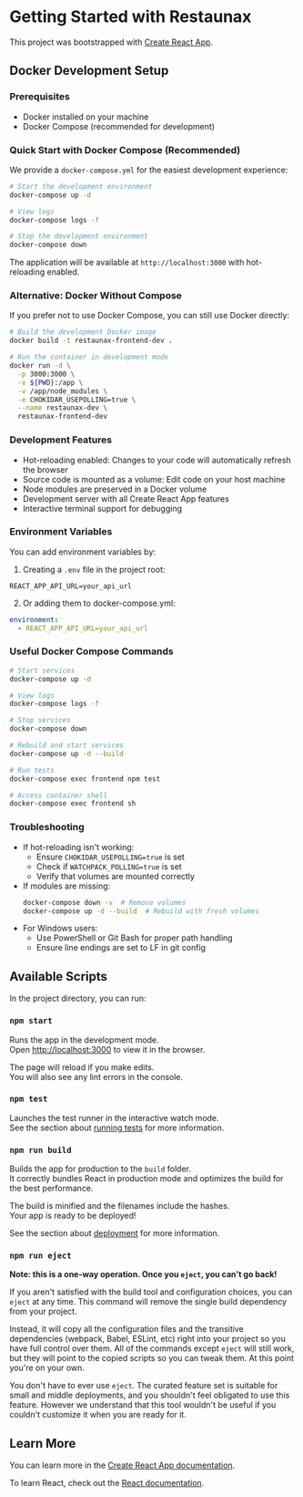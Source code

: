 # Getting Started with Restaunax

This project was bootstrapped with [Create React App](https://github.com/facebook/create-react-app).

## Docker Development Setup

### Prerequisites
- Docker installed on your machine
- Docker Compose (recommended for development)

### Quick Start with Docker Compose (Recommended)

We provide a `docker-compose.yml` for the easiest development experience:

```bash
# Start the development environment
docker-compose up -d

# View logs
docker-compose logs -f

# Stop the development environment
docker-compose down
```

The application will be available at `http://localhost:3000` with hot-reloading enabled.

### Alternative: Docker Without Compose

If you prefer not to use Docker Compose, you can still use Docker directly:

```bash
# Build the development Docker image
docker build -t restaunax-frontend-dev .

# Run the container in development mode
docker run -d \
  -p 3000:3000 \
  -v ${PWD}:/app \
  -v /app/node_modules \
  -e CHOKIDAR_USEPOLLING=true \
  --name restaunax-dev \
  restaunax-frontend-dev
```

### Development Features
- Hot-reloading enabled: Changes to your code will automatically refresh the browser
- Source code is mounted as a volume: Edit code on your host machine
- Node modules are preserved in a Docker volume
- Development server with all Create React App features
- Interactive terminal support for debugging

### Environment Variables
You can add environment variables by:

1. Creating a `.env` file in the project root:
```env
REACT_APP_API_URL=your_api_url
```

2. Or adding them to docker-compose.yml:
```yaml
environment:
  - REACT_APP_API_URL=your_api_url
```

### Useful Docker Compose Commands

```bash
# Start services
docker-compose up -d

# View logs
docker-compose logs -f

# Stop services
docker-compose down

# Rebuild and start services
docker-compose up -d --build

# Run tests
docker-compose exec frontend npm test

# Access container shell
docker-compose exec frontend sh
```

### Troubleshooting
- If hot-reloading isn't working:
  - Ensure `CHOKIDAR_USEPOLLING=true` is set
  - Check if `WATCHPACK_POLLING=true` is set
  - Verify that volumes are mounted correctly
- If modules are missing:
  ```bash
  docker-compose down -v  # Remove volumes
  docker-compose up -d --build  # Rebuild with fresh volumes
  ```
- For Windows users:
  - Use PowerShell or Git Bash for proper path handling
  - Ensure line endings are set to LF in git config

## Available Scripts

In the project directory, you can run:

### `npm start`

Runs the app in the development mode.\
Open [http://localhost:3000](http://localhost:3000) to view it in the browser.

The page will reload if you make edits.\
You will also see any lint errors in the console.

### `npm test`

Launches the test runner in the interactive watch mode.\
See the section about [running tests](https://facebook.github.io/create-react-app/docs/running-tests) for more information.

### `npm run build`

Builds the app for production to the `build` folder.\
It correctly bundles React in production mode and optimizes the build for the best performance.

The build is minified and the filenames include the hashes.\
Your app is ready to be deployed!

See the section about [deployment](https://facebook.github.io/create-react-app/docs/deployment) for more information.

### `npm run eject`

**Note: this is a one-way operation. Once you `eject`, you can't go back!**

If you aren't satisfied with the build tool and configuration choices, you can `eject` at any time. This command will remove the single build dependency from your project.

Instead, it will copy all the configuration files and the transitive dependencies (webpack, Babel, ESLint, etc) right into your project so you have full control over them. All of the commands except `eject` will still work, but they will point to the copied scripts so you can tweak them. At this point you're on your own.

You don't have to ever use `eject`. The curated feature set is suitable for small and middle deployments, and you shouldn't feel obligated to use this feature. However we understand that this tool wouldn't be useful if you couldn't customize it when you are ready for it.

## Learn More

You can learn more in the [Create React App documentation](https://facebook.github.io/create-react-app/docs/getting-started).

To learn React, check out the [React documentation](https://reactjs.org/).
